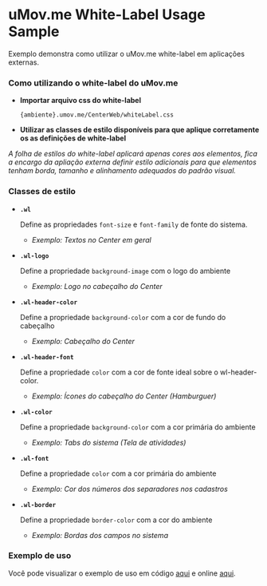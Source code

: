 # uMov.me White-Label Usage Sample

Exemplo demonstra como utilizar o uMov.me white-label em aplicações externas.

### Como utilizando o white-label do uMov.me

* **Importar arquivo css do white-label**

	`{ambiente}.umov.me/CenterWeb/whiteLabel.css` 

* **Utilizar as classes de estilo disponíveis para que aplique corretamente os as definições de white-label**

*A folha de estilos do white-label aplicará apenas cores aos elementos, fica a encargo da apliação externa definir estilo adicionais para que elementos tenham borda, tamanho e alinhamento adequados do padrão visual.*

### Classes de estilo

* __`.wl`__


	Define as propriedades `font-size` e `font-family` de fonte do sistema.

	* *Exemplo: Textos no Center em geral*


* __`.wl-logo`__


	Define a propriedade `background-image` com o logo do ambiente


	* *Exemplo: Logo no cabeçalho do Center*


* __`.wl-header-color`__


	Define a propriedade `background-color` com a cor de fundo do cabeçalho

	* *Exemplo: Cabeçalho do Center*


* __`.wl-header-font`__


	Define a propriedade `color` com a cor de fonte ideal sobre o wl-header-color.

	* *Exemplo: Ícones do cabeçalho do Center (Hamburguer)*


* __`.wl-color`__


	Define a propriedade `background-color` com a cor primária do ambiente

	* *Exemplo: Tabs do sistema (Tela de atividades)*


* __`.wl-font`__


	Define a propriedade `color` com a cor primária do ambiente

	* *Exemplo: Cor dos números dos separadores nos cadastros*


* __`.wl-border`__


	Define a propriedade `border-color` com a cor do ambiente

	* *Exemplo: Bordas dos campos no sistema*

### Exemplo de uso

Você pode visualizar o exemplo de uso em código [aqui](https://github.com/umovme/umovme-whitelabel-sample/blob/gh-pages/index.html) e online [aqui](http://umovme.github.io/umovme-whitelabel-sample).
